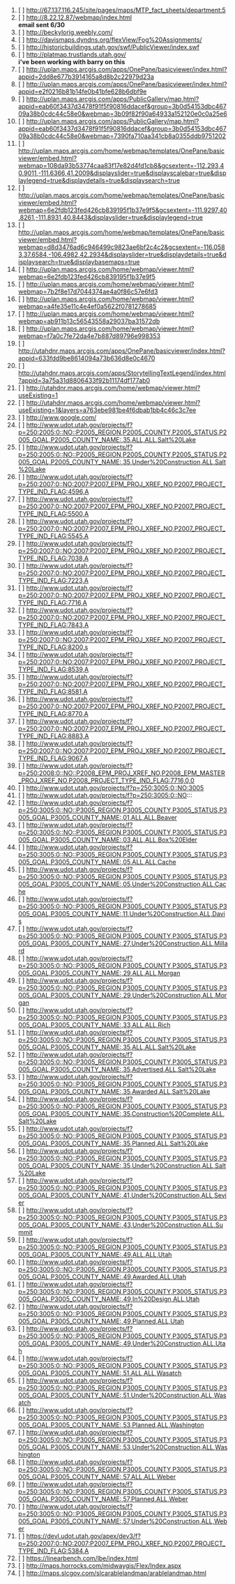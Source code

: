 1. [ ] http://67.137.116.245/site/pages/maps/MTP_fact_sheets/department:5
1. [ ] http://8.22.12.87/webmap/index.html  
**email sent 6/30**
1. [ ] http://beckylorig.weebly.com/
1. [ ] http://davismaps.dyndns.org/flexView/Fog%20Assignments/
1. [ ] http://historicbuildings.utah.gov/swf/PublicViewer/index.swf
1. [ ] http://platmap.trustlands.utah.gov/  
**i've been working with barry on this**
1. [ ] http://uplan.maps.arcgis.com/apps/OnePane/basicviewer/index.html?appid=2dd8e677b3914165a8d8b2c22979d23a
1. [ ] http://uplan.maps.arcgis.com/apps/OnePane/basicviewer/index.html?appid=e2f0216b81b14fe0b41bfe628b6dbf9e
1. [ ] http://uplan.maps.arcgis.com/apps/PublicGallery/map.html?appid=eab60f3437d3478f91f5f90816ddacef&group=3b0d54153dbc46709a38b0cdc44c58e0&webmap=3b09f82f90a64933a152120e0c0a25e6
1. [ ] http://uplan.maps.arcgis.com/apps/PublicGallery/map.html?appid=eab60f3437d3478f91f5f90816ddacef&group=3b0d54153dbc46709a38b0cdc44c58e0&webmap=7390fa710aa341cb8a0355ddb9751202
1. [ ] http://uplan.maps.arcgis.com/home/webmap/templates/OnePane/basicviewer/embed.html?webmap=108da93b53774caa83f17e82d4fd1cb8&gcsextent=-112.293,40.9011,-111.6366,41.2009&displayslider=true&displayscalebar=true&displaylegend=true&displaydetails=true&displaysearch=true
1. [ ] http://uplan.maps.arcgis.com/home/webmap/templates/OnePane/basicviewer/embed.html?webmap=6e2fdb123fed426cb839195f1b37e9f5&gcsextent=-111.9297,40.8261,-111.8931,40.8443&displayslider=true&displaylegend=true
1. [ ] http://uplan.maps.arcgis.com/home/webmap/templates/OnePane/basicviewer/embed.html?webmap=d8d3476ad6c946499c9823ae6bf2c4c2&gcsextent=-116.0583,37.6584,-106.4982,42.2934&displayslider=true&displaydetails=true&displaysearch=true&displaybasemaps=true
1. [ ] http://uplan.maps.arcgis.com/home/webmap/viewer.html?webmap=6e2fdb123fed426cb839195f1b37e9f5
1. [ ] http://uplan.maps.arcgis.com/home/webmap/viewer.html?webmap=7b2f8e17d7044374ae4a0f86c57e6fd3
1. [ ] http://uplan.maps.arcgis.com/home/webmap/viewer.html?webmap=a4fe35e11c4e4ef0a5622f0781278685
1. [ ] http://uplan.maps.arcgis.com/home/webmap/viewer.html?webmap=ab911b13c56543558a29037ba31572db
1. [ ] http://uplan.maps.arcgis.com/home/webmap/viewer.html?webmap=f7a0c7fe72da4e7b887d89796e998353
1. [ ] http://utahdnr.maps.arcgis.com/apps/OnePane/basicviewer/index.html?appid=633fdd9be8614094a73b636d8e0c4670
1. [ ] http://utahdnr.maps.arcgis.com/apps/StorytellingTextLegend/index.html?appid=3a75a31d8806433f92b11174df177ab0
1. [ ] http://utahdnr.maps.arcgis.com/home/webmap/viewer.html?useExisting=1
1. [ ] http://utahdnr.maps.arcgis.com/home/webmap/viewer.html?useExisting=1&layers=a763ebe981be4f6dbab1bb4c46c3c7ee
1. [ ] http://www.google.com/
1. [ ] http://www.udot.utah.gov/projects/f?p=250:2005:0::NO::P2005_REGION,P2005_COUNTY,P2005_STATUS,P2005_GOAL,P2005_COUNTY_NAME:,35,ALL,ALL,Salt%20Lake
1. [ ] http://www.udot.utah.gov/projects/f?p=250:2005:0::NO::P2005_REGION,P2005_COUNTY,P2005_STATUS,P2005_GOAL,P2005_COUNTY_NAME:,35,Under%20Construction,ALL,Salt%20Lake
1. [ ] http://www.udot.utah.gov/projects/f?p=250:2007:0::NO:2007:P2007_EPM_PROJ_XREF_NO,P2007_PROJECT_TYPE_IND_FLAG:4596,A
1. [ ] http://www.udot.utah.gov/projects/f?p=250:2007:0::NO:2007:P2007_EPM_PROJ_XREF_NO,P2007_PROJECT_TYPE_IND_FLAG:5500,A
1. [ ] http://www.udot.utah.gov/projects/f?p=250:2007:0::NO:2007:P2007_EPM_PROJ_XREF_NO,P2007_PROJECT_TYPE_IND_FLAG:5545,A
1. [ ] http://www.udot.utah.gov/projects/f?p=250:2007:0::NO:2007:P2007_EPM_PROJ_XREF_NO,P2007_PROJECT_TYPE_IND_FLAG:7038,A
1. [ ] http://www.udot.utah.gov/projects/f?p=250:2007:0::NO:2007:P2007_EPM_PROJ_XREF_NO,P2007_PROJECT_TYPE_IND_FLAG:7223,A
1. [ ] http://www.udot.utah.gov/projects/f?p=250:2007:0::NO:2007:P2007_EPM_PROJ_XREF_NO,P2007_PROJECT_TYPE_IND_FLAG:7716,A
1. [ ] http://www.udot.utah.gov/projects/f?p=250:2007:0::NO:2007:P2007_EPM_PROJ_XREF_NO,P2007_PROJECT_TYPE_IND_FLAG:7843,A
1. [ ] http://www.udot.utah.gov/projects/f?p=250:2007:0::NO:2007:P2007_EPM_PROJ_XREF_NO,P2007_PROJECT_TYPE_IND_FLAG:8200,s
1. [ ] http://www.udot.utah.gov/projects/f?p=250:2007:0::NO:2007:P2007_EPM_PROJ_XREF_NO,P2007_PROJECT_TYPE_IND_FLAG:8539,A
1. [ ] http://www.udot.utah.gov/projects/f?p=250:2007:0::NO:2007:P2007_EPM_PROJ_XREF_NO,P2007_PROJECT_TYPE_IND_FLAG:8581,A
1. [ ] http://www.udot.utah.gov/projects/f?p=250:2007:0::NO:2007:P2007_EPM_PROJ_XREF_NO,P2007_PROJECT_TYPE_IND_FLAG:8770,A
1. [ ] http://www.udot.utah.gov/projects/f?p=250:2007:0::NO:2007:P2007_EPM_PROJ_XREF_NO,P2007_PROJECT_TYPE_IND_FLAG:8883,A
1. [ ] http://www.udot.utah.gov/projects/f?p=250:2007:0::NO:2007:P2007_EPM_PROJ_XREF_NO,P2007_PROJECT_TYPE_IND_FLAG:9067,A
1. [ ] http://www.udot.utah.gov/projects/f?p=250:2008:0::NO::P2008_EPM_PROJ_XREF_NO,P2008_EPM_MASTER_PROJ_XREF_NO,P2008_PROJECT_TYPE_IND_FLAG:7716,0,0
1. [ ] http://www.udot.utah.gov/projects/f?p=250:3005:0::NO:3005
1. [ ] http://www.udot.utah.gov/projects/f?p=250:3005:0::NO:::
1. [ ] http://www.udot.utah.gov/projects/f?p=250:3005:0::NO::P3005_REGION,P3005_COUNTY,P3005_STATUS,P3005_GOAL,P3005_COUNTY_NAME:,01,ALL,ALL,Beaver
1. [ ] http://www.udot.utah.gov/projects/f?p=250:3005:0::NO::P3005_REGION,P3005_COUNTY,P3005_STATUS,P3005_GOAL,P3005_COUNTY_NAME:,03,ALL,ALL,Box%20Elder
1. [ ] http://www.udot.utah.gov/projects/f?p=250:3005:0::NO::P3005_REGION,P3005_COUNTY,P3005_STATUS,P3005_GOAL,P3005_COUNTY_NAME:,05,ALL,ALL,Cache
1. [ ] http://www.udot.utah.gov/projects/f?p=250:3005:0::NO::P3005_REGION,P3005_COUNTY,P3005_STATUS,P3005_GOAL,P3005_COUNTY_NAME:,05,Under%20Construction,ALL,Cache
1. [ ] http://www.udot.utah.gov/projects/f?p=250:3005:0::NO::P3005_REGION,P3005_COUNTY,P3005_STATUS,P3005_GOAL,P3005_COUNTY_NAME:,11,Under%20Construction,ALL,Davis
1. [ ] http://www.udot.utah.gov/projects/f?p=250:3005:0::NO::P3005_REGION,P3005_COUNTY,P3005_STATUS,P3005_GOAL,P3005_COUNTY_NAME:,27,Under%20Construction,ALL,Millard
1. [ ] http://www.udot.utah.gov/projects/f?p=250:3005:0::NO::P3005_REGION,P3005_COUNTY,P3005_STATUS,P3005_GOAL,P3005_COUNTY_NAME:,29,ALL,ALL,Morgan
1. [ ] http://www.udot.utah.gov/projects/f?p=250:3005:0::NO::P3005_REGION,P3005_COUNTY,P3005_STATUS,P3005_GOAL,P3005_COUNTY_NAME:,29,Under%20Construction,ALL,Morgan
1. [ ] http://www.udot.utah.gov/projects/f?p=250:3005:0::NO::P3005_REGION,P3005_COUNTY,P3005_STATUS,P3005_GOAL,P3005_COUNTY_NAME:,33,ALL,ALL,Rich
1. [ ] http://www.udot.utah.gov/projects/f?p=250:3005:0::NO::P3005_REGION,P3005_COUNTY,P3005_STATUS,P3005_GOAL,P3005_COUNTY_NAME:,35,ALL,ALL,Salt%20Lake
1. [ ] http://www.udot.utah.gov/projects/f?p=250:3005:0::NO::P3005_REGION,P3005_COUNTY,P3005_STATUS,P3005_GOAL,P3005_COUNTY_NAME:,35,Advertised,ALL,Salt%20Lake
1. [ ] http://www.udot.utah.gov/projects/f?p=250:3005:0::NO::P3005_REGION,P3005_COUNTY,P3005_STATUS,P3005_GOAL,P3005_COUNTY_NAME:,35,Awarded,ALL,Salt%20Lake
1. [ ] http://www.udot.utah.gov/projects/f?p=250:3005:0::NO::P3005_REGION,P3005_COUNTY,P3005_STATUS,P3005_GOAL,P3005_COUNTY_NAME:,35,Construction%20Complete,ALL,Salt%20Lake
1. [ ] http://www.udot.utah.gov/projects/f?p=250:3005:0::NO::P3005_REGION,P3005_COUNTY,P3005_STATUS,P3005_GOAL,P3005_COUNTY_NAME:,35,Planned,ALL,Salt%20Lake
1. [ ] http://www.udot.utah.gov/projects/f?p=250:3005:0::NO::P3005_REGION,P3005_COUNTY,P3005_STATUS,P3005_GOAL,P3005_COUNTY_NAME:,35,Under%20Construction,ALL,Salt%20Lake
1. [ ] http://www.udot.utah.gov/projects/f?p=250:3005:0::NO::P3005_REGION,P3005_COUNTY,P3005_STATUS,P3005_GOAL,P3005_COUNTY_NAME:,41,Under%20Construction,ALL,Sevier
1. [ ] http://www.udot.utah.gov/projects/f?p=250:3005:0::NO::P3005_REGION,P3005_COUNTY,P3005_STATUS,P3005_GOAL,P3005_COUNTY_NAME:,43,Under%20Construction,ALL,Summit
1. [ ] http://www.udot.utah.gov/projects/f?p=250:3005:0::NO::P3005_REGION,P3005_COUNTY,P3005_STATUS,P3005_GOAL,P3005_COUNTY_NAME:,49,ALL,ALL,Utah
1. [ ] http://www.udot.utah.gov/projects/f?p=250:3005:0::NO::P3005_REGION,P3005_COUNTY,P3005_STATUS,P3005_GOAL,P3005_COUNTY_NAME:,49,Awarded,ALL,Utah
1. [ ] http://www.udot.utah.gov/projects/f?p=250:3005:0::NO::P3005_REGION,P3005_COUNTY,P3005_STATUS,P3005_GOAL,P3005_COUNTY_NAME:,49,In%20Design,ALL,Utah
1. [ ] http://www.udot.utah.gov/projects/f?p=250:3005:0::NO::P3005_REGION,P3005_COUNTY,P3005_STATUS,P3005_GOAL,P3005_COUNTY_NAME:,49,Planned,ALL,Utah
1. [ ] http://www.udot.utah.gov/projects/f?p=250:3005:0::NO::P3005_REGION,P3005_COUNTY,P3005_STATUS,P3005_GOAL,P3005_COUNTY_NAME:,49,Under%20Construction,ALL,Utah
1. [ ] http://www.udot.utah.gov/projects/f?p=250:3005:0::NO::P3005_REGION,P3005_COUNTY,P3005_STATUS,P3005_GOAL,P3005_COUNTY_NAME:,51,ALL,ALL,Wasatch
1. [ ] http://www.udot.utah.gov/projects/f?p=250:3005:0::NO::P3005_REGION,P3005_COUNTY,P3005_STATUS,P3005_GOAL,P3005_COUNTY_NAME:,51,Under%20Construction,ALL,Wasatch
1. [ ] http://www.udot.utah.gov/projects/f?p=250:3005:0::NO::P3005_REGION,P3005_COUNTY,P3005_STATUS,P3005_GOAL,P3005_COUNTY_NAME:,53,Planned,ALL,Washington
1. [ ] http://www.udot.utah.gov/projects/f?p=250:3005:0::NO::P3005_REGION,P3005_COUNTY,P3005_STATUS,P3005_GOAL,P3005_COUNTY_NAME:,53,Under%20Construction,ALL,Washington
1. [ ] http://www.udot.utah.gov/projects/f?p=250:3005:0::NO::P3005_REGION,P3005_COUNTY,P3005_STATUS,P3005_GOAL,P3005_COUNTY_NAME:,57,ALL,ALL,Weber
1. [ ] http://www.udot.utah.gov/projects/f?p=250:3005:0::NO::P3005_REGION,P3005_COUNTY,P3005_STATUS,P3005_GOAL,P3005_COUNTY_NAME:,57,Planned,ALL,Weber
1. [ ] http://www.udot.utah.gov/projects/f?p=250:3005:0::NO::P3005_REGION,P3005_COUNTY,P3005_STATUS,P3005_GOAL,P3005_COUNTY_NAME:,57,Under%20Construction,ALL,Weber
1. [ ] https://devl.udot.utah.gov/apex/dev3/f?p=250:2007:0::NO:2007:P2007_EPM_PROJ_XREF_NO,P2007_PROJECT_TYPE_IND_FLAG:5384,A
1. [ ] https://linearbench.com/lbe/index.html
2. [ ] http://maps.horrocks.com/midwaygis/Flex/Index.aspx
1. [ ] http://maps.slcgov.com/slcarablelandmap/arablelandmap.html

